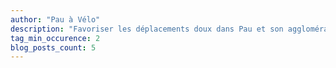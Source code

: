 ```yaml
---
author: "Pau à Vélo"
description: "Favoriser les déplacements doux dans Pau et son agglomération"
tag_min_occurence: 2
blog_posts_count: 5
---
```

